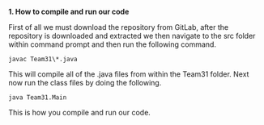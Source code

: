 **1. How to compile and run our code**

First of all we must download the repository from GitLab, after the repository is downloaded and extracted we then navigate to the src folder within command prompt and then run the following command.

```javac Team31\*.java```

This will compile all of the .java files from within the Team31 folder. Next now run the class files by doing the following.

```java Team31.Main```

This is how you compile and run our code.
